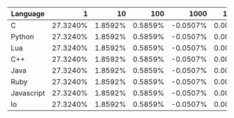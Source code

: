 | Language | 1 | 10 | 100 | 1000 | 10000 | 100000 |
| --- |  ---:| ---:| ---:| ---:| ---:| ---:|
| C | 27.3240% | 1.8592% | 0.5859% | -0.0507% | 0.0002% | 0.0002% |
| Python | 27.3240% | 1.8592% | 0.5859% | -0.0507% | 0.0002% | 0.0002% |
| Lua | 27.3240% | 1.8592% | 0.5859% | -0.0507% | 0.0002% | 0.0002% |
| C++ | 27.3240% | 1.8592% | 0.5859% | -0.0507% | 0.0002% | 0.0002% |
| Java | 27.3240% | 1.8592% | 0.5859% | -0.0507% | 0.0002% | -0.0010% |
| Ruby | 27.3240% | 1.8592% | 0.5859% | -0.0507% | 0.0002% | -0.0010% |
| Javascript | 27.3240% | 1.8592% | 0.5859% | -0.0507% | 0.0002% | 0.0002% |
| Io | 27.3240% | 1.8592% | 0.5859% | -0.0507% | 0.0002% | N.A. |
